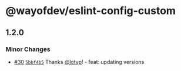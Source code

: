 # @wayofdev/eslint-config-custom

## 1.2.0

### Minor Changes

- [#30](https://github.com/wayofdev/next-starter-tpl/pull/30) [`5bbf4b5`](https://github.com/wayofdev/next-starter-tpl/commit/5bbf4b51822431399858910fea7df009b419640c) Thanks [@lotyp](https://github.com/lotyp)! - feat: updating versions

